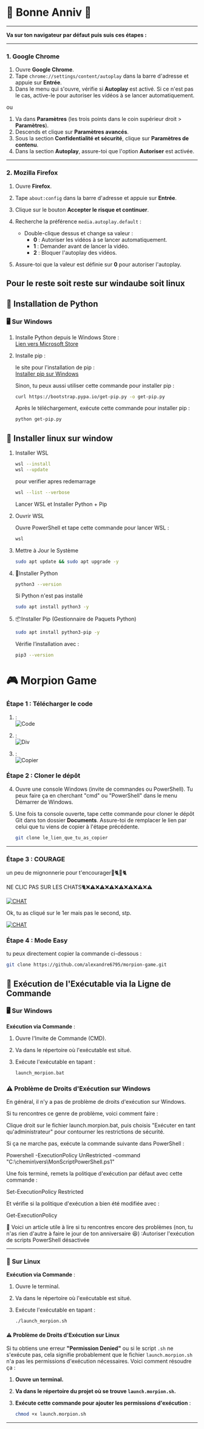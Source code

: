 # 🎉 **Bonne Anniv** 🎉

---

**Va sur ton navigateur par défaut puis suis ces étapes :**

---

### 1. **Google Chrome**

1. Ouvre **Google Chrome**.
2. Tape `chrome://settings/content/autoplay` dans la barre d'adresse et appuie sur **Entrée**.
3. Dans le menu qui s'ouvre, vérifie si **Autoplay** est activé. Si ce n'est pas le cas, active-le pour autoriser les vidéos à se lancer automatiquement.

ou

1. Va dans **Paramètres** (les trois points dans le coin supérieur droit > **Paramètres**).
2. Descends et clique sur **Paramètres avancés**.
3. Sous la section **Confidentialité et sécurité**, clique sur **Paramètres de contenu**.
4. Dans la section **Autoplay**, assure-toi que l'option **Autoriser** est activée.

---

### 2. **Mozilla Firefox**

1. Ouvre **Firefox**.
2. Tape `about:config` dans la barre d'adresse et appuie sur **Entrée**.
3. Clique sur le bouton **Accepter le risque et continuer**.
4. Recherche la préférence `media.autoplay.default` :

   - Double-clique dessus et change sa valeur :
     - **0** : Autoriser les vidéos à se lancer automatiquement.
     - **1** : Demander avant de lancer la vidéo.
     - **2** : Bloquer l'autoplay des vidéos.

5. Assure-toi que la valeur est définie sur **0** pour autoriser l'autoplay.


**Pour le reste soit reste sur windaube soit linux**
---

## 🐍 Installation de Python

### 🖥️ Sur Windows

1. Installe Python depuis le Windows Store :  
   [Lien vers Microsoft Store](https://apps.microsoft.com/detail/9ncvdn91xzqp?ocid=webpdpshare)

2. Installe pip :

   le site pour l'installation de pip :  
   [Installer pip sur Windows](https://phoenixnap.com/kb/install-pip-windows)

   Sinon, tu peux aussi utiliser cette commande pour installer pip :

   ```bash
   curl https://bootstrap.pypa.io/get-pip.py -o get-pip.py
   ```

   Après le téléchargement, exécute cette commande pour installer pip :

   ```bash
   python get-pip.py
   ```

## 🐧 Installer linux sur window

1. Installer WSL

   ```bash
   wsl --install
   wsl --update
   ```

   pour verifier apres redemarrage

   ```bash
   wsl --list --verbose
   ```

   Lancer WSL et Installer Python + Pip

2. Ouvrir WSL

   Ouvre PowerShell et tape cette commande pour lancer WSL :

   ```bash
   wsl
   ```

3. Mettre à Jour le Système
   ```bash
   sudo apt update && sudo apt upgrade -y
   ```

4. 🐍Installer Python

   ```bash
   python3 --version
   ```

   Si Python n'est pas installé

   ```bash
   sudo apt install python3 -y
   ```

5. 📦Installer Pip (Gestionnaire de Paquets Python)

   ```bash
   sudo apt install python3-pip -y
   ```
   Vérifie l’installation avec :
   ```bash
   pip3 --version
   ```


# 🎮 Morpion Game

### Étape 1 : Télécharger le code

1. :  
   ![Code](img/code.png)

2. :  
   ![Div](img/div.png)

3. :  
   ![Copier](img/cp.png)

### Étape 2 : Cloner le dépôt

4. Ouvre une console Windows (invite de commandes ou PowerShell). Tu peux faire ça en cherchant "cmd" ou "PowerShell" dans le menu Démarrer de Windows.

5. Une fois ta console ouverte, tape cette commande pour cloner le dépôt Git dans ton dossier **Documents**. Assure-toi de remplacer le lien par celui que tu viens de copier à l'étape précédente.

   ```bash
   git clone le_lien_que_tu_as_copier
   ```

---

### Étape 3 : COURAGE

un peu de mignonnerie pour t'encourager🐾🐈🐾🐈

NE CLIC PAS SUR LES CHATS🐈❌⚠️❌⚠️❌⚠️❌⚠️❌⚠️❌⚠️❌⚠️

[![CHAT](img/.IMG_1250.jpg)](https://www.youtube.com/watch?v=l04BpnlteSY&autoplay=1)

Ok, tu as cliqué sur le 1er mais pas le second, stp.

[![CHAT](img/.IMG_1121.jpg)](https://www.youtube.com/watch?v=OF8YS7DUYe8&autoplay=1)

### Étape 4 : Mode Easy

tu peux directement copier la commande ci-dessous :

```bash
git clone https://github.com/alexandre6795/morpion-game.git
```

## 🚀 Exécution de l'Exécutable via la Ligne de Commande

### 🖥️ Sur Windows

**Exécution via Commande** :

1. Ouvre l'Invite de Commande (CMD).
2. Va dans le répertoire où l'exécutable est situé.
3. Exécute l'exécutable en tapant :

   ```bash
   launch_morpion.bat
   ```

### ⚠️ Problème de Droits d'Exécution sur Windows

En général, il n'y a pas de problème de droits d'exécution sur Windows.

Si tu rencontres ce genre de problème, voici comment faire :

Clique droit sur le fichier launch.morpion.bat, puis choisis "Exécuter en tant qu'administrateur" pour contourner les restrictions de sécurité.

Si ça ne marche pas, exécute la commande suivante dans PowerShell :

Powershell -ExecutionPolicy UnRestricted -command "C:\chemin\vers\MonScriptPowerShell.ps1"

Une fois terminé, remets la politique d'exécution par défaut avec cette commande :

Set-ExecutionPolicy Restricted

Et vérifie si la politique d'exécution a bien été modifiée avec :

Get-ExecutionPolicy

📌 Voici un article utile à lire si tu rencontres encore des problèmes (non, tu n'as rien d'autre à faire le jour de ton anniversaire 😆) :Autoriser l'exécution de scripts PowerShell désactivée

---

### 🐧 Sur Linux

**Exécution via Commande** :

1. Ouvre le terminal.
2. Va dans le répertoire où l'exécutable est situé.
3. Exécute l'exécutable en tapant :

   ```bash
   ./launch_morpion.sh
   ```

#### ⚠️ Problème de Droits d'Exécution sur Linux

Si tu obtiens une erreur **"Permission Denied"** ou si le script `.sh` ne s'exécute pas, cela signifie probablement que le fichier `launch.morpion.sh` n'a pas les permissions d'exécution nécessaires. Voici comment résoudre ça :

1. **Ouvre un terminal.**
2. **Va dans le répertoire du projet où se trouve `launch.morpion.sh`.**
3. **Exécute cette commande pour ajouter les permissions d'exécution** :

   ```bash
   chmod +x launch.morpion.sh
   ```

---